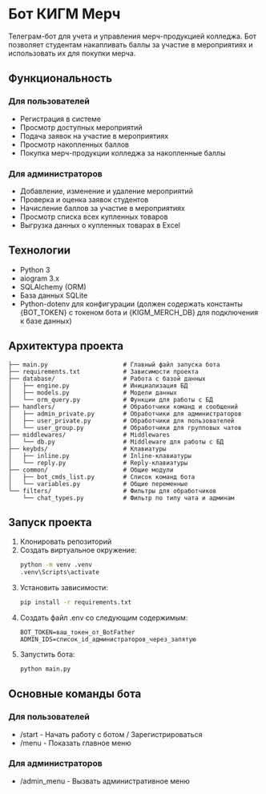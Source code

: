 # Бот КИГМ Мерч

Телеграм-бот для учета и управления мерч-продукцией колледжа. Бот позволяет студентам накапливать баллы за участие в мероприятиях и использовать их для покупки мерча.

## Функциональность

### Для пользователей
- Регистрация в системе
- Просмотр доступных мероприятий
- Подача заявок на участие в мероприятиях
- Просмотр накопленных баллов
- Покупка мерч-продукции колледжа за накопленные баллы

### Для администраторов
- Добавление, изменение и удаление мероприятий
- Проверка и оценка заявок студентов
- Начисление баллов за участие в мероприятиях
- Просмотр списка всех купленных товаров
- Выгрузка данных о купленных товарах в Excel

## Технологии
- Python 3
- aiogram 3.x
- SQLAlchemy (ORM)
- База данных SQLite
- Python-dotenv для конфигурации (должен содержать константы {BOT_TOKEN} с токеном бота
    и {KIGM_MERCH_DB} для подключения к базе данных)

## Архитектура проекта

```
├── main.py                     # Главный файл запуска бота
├── requirements.txt            # Зависимости проекта
├── database/                   # Работа с базой данных
│   ├── engine.py               # Инициализация БД
│   ├── models.py               # Модели данных
│   └── orm_query.py            # Функции для работы с БД
├── handlers/                   # Обработчики команд и сообщений
│   ├── admin_private.py        # Обработчики для администраторов
│   ├── user_private.py         # Обработчики для пользователей
│   └── user_group.py           # Обработчики для групповых чатов
├── middlewares/                # Middlewares
│   └── db.py                   # Middleware для работы с БД
├── keybds/                     # Клавиатуры
│   ├── inline.py               # Inline-клавиатуры
│   └── reply.py                # Reply-клавиатуры
├── common/                     # Общие модули
│   ├── bot_cmds_list.py        # Список команд бота
│   └── variables.py            # Общие переменные
└── filters/                    # Фильтры для обработчиков
    └── chat_types.py           # Фильтр по типу чата и админам
```

## Запуск проекта

1. Клонировать репозиторий
2. Создать виртуальное окружение:
   ```bash
   python -m venv .venv
   .venv\Scripts\activate
   ```
3. Установить зависимости:
   ```bash
   pip install -r requirements.txt
   ```
4. Создать файл .env со следующим содержимым:
   ```
   BOT_TOKEN=ваш_токен_от_BotFather
   ADMIN_IDS=список_id_администраторов_через_запятую
   ```
5. Запустить бота:
   ```bash
   python main.py
   ```

## Основные команды бота

### Для пользователей
- /start - Начать работу с ботом / Зарегистрироваться
- /menu - Показать главное меню

### Для администраторов
- /admin_menu - Вызвать административное меню 